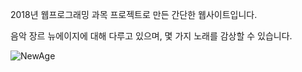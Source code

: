 2018년 웹프로그래밍 과목 프로젝트로 만든 간단한 웹사이트입니다.

음악 장르 뉴에이지에 대해 다루고 있으며, 몇 가지 노래를 감상할 수 있습니다.

![NewAge](https://github.com/Ahn-Paper/2018_WebProject/assets/173880966/4e13c069-b631-49c7-9f1a-62ee9e49cbb7)
